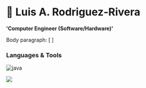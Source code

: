 # 🌱 Luis A. Rodriguez-Rivera

**'Computer Engineer (Software/Hardware)'**

Body paragraph: [ ]

### Languages & Tools
![java](https://github.com/aluisrodriguezr/aluisrodriguezr/assets/96503213/b31d6602-773c-406b-8665-76114af0f1d3)

<img src="https://cdn.jsdelivr.net/gh/devicons/devicon/icons/java/java-original.svg" />
